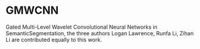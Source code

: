 # GMWCNN
Gated Multi-Level Wavelet Convolutional Neural Networks in SemanticSegmentation, the three authors Logan Lawrence, Runfa Li, Zihan Li are contributed equally to this work.


